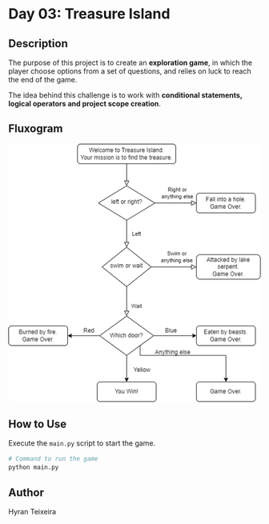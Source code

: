 # Day 03: Treasure Island

## Description
The purpose of this project is to create an **exploration game**, in which the player choose options from a set of questions, and relies on luck to reach the end of the game.

The idea behind this challenge is to work with **conditional statements, logical operators and project scope creation**.

## Fluxogram
![Treasure Hunt Fluxogram](assets/flowchart.png)

## How to Use
Execute the `main.py` script to start the game.

```sh
# Command to run the game
python main.py
```

## Author
Hyran Teixeira